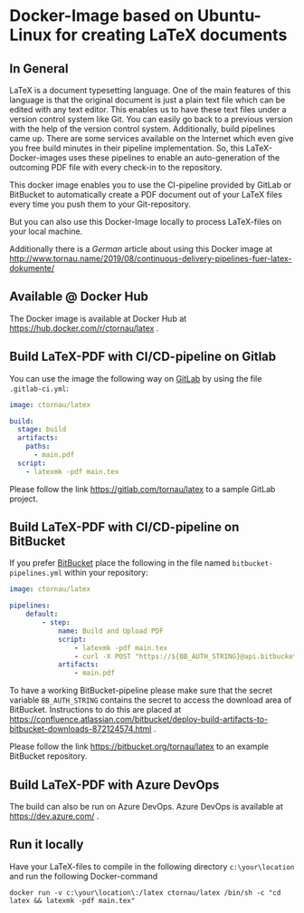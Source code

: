 # Docker-Image based on Ubuntu-Linux for creating LaTeX documents

## In General

LaTeX is a document typesetting language. One of the main features of this language is that the original document is just a plain text file which can be edited with any text editor. This enables us to have these text files under a version control system like Git. You can easily go back to a previous version with the help of the version control system. Additionally, build pipelines came up. There are some services available on the Internet which even give you free build minutes in their pipeline implementation. So, this LaTeX-Docker-images uses these pipelines to enable an auto-generation of the outcoming PDF file with every check-in to the repository. 

This docker image enables you to use the CI-pipeline provided by GitLab or BitBucket to automatically create a PDF document out of your LaTeX files every time you push them to your Git-repository. 

But you can also use this Docker-Image locally to process LaTeX-files on your local machine.

Additionally there is a _German_ article about using this Docker image at http://www.tornau.name/2019/08/continuous-delivery-pipelines-fuer-latex-dokumente/

## Available @ Docker Hub

The Docker image is available at Docker Hub at https://hub.docker.com/r/ctornau/latex .

## Build LaTeX-PDF with CI/CD-pipeline on Gitlab

You can use the image the following way on [GitLab](https://www.gitlab.com) by using the file ```.gitlab-ci.yml```:

```yaml
image: ctornau/latex

build:
  stage: build
  artifacts:
    paths:
      - main.pdf
  script:
    - latexmk -pdf main.tex
```

Please follow the link https://gitlab.com/tornau/latex to a sample GitLab project.

## Build LaTeX-PDF with CI/CD-pipeline on BitBucket

If you prefer [BitBucket](https://bitbucket.org) place the following in the file named ```bitbucket-pipelines.yml``` within your repository:

```yaml
image: ctornau/latex

pipelines:
    default:
        - step:
            name: Build and Upload PDF
            script:
                - latexmk -pdf main.tex
                - curl -X POST "https://${BB_AUTH_STRING}@api.bitbucket.org/2.0/repositories/${BITBUCKET_REPO_OWNER}/${BITBUCKET_REPO_SLUG}/downloads" --form files=@"main.pdf"
            artifacts:
                - main.pdf
```

To have a working BitBucket-pipeline please make sure that the secret variable ```BB_AUTH_STRING``` contains the secret to access the download area of BitBucket. Instructions to do this are placed at https://confluence.atlassian.com/bitbucket/deploy-build-artifacts-to-bitbucket-downloads-872124574.html . 

Please follow the link https://bitbucket.org/tornau/latex to an example BitBucket repository.

## Build LaTeX-PDF with Azure DevOps

The build can also be run on Azure DevOps. Azure DevOps is available at https://dev.azure.com/ .

## Run it locally

Have your LaTeX-files to compile in the following directory ```c:\your\location``` and run the following Docker-command

```docker run -v c:\your\location\:/latex ctornau/latex /bin/sh -c "cd latex && latexmk -pdf main.tex"```


